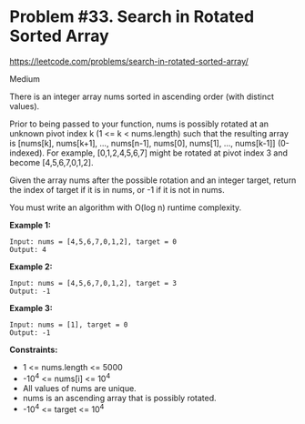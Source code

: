 # Problem #33. Search in Rotated Sorted Array
<https://leetcode.com/problems/search-in-rotated-sorted-array/>

Medium

There is an integer array nums sorted in ascending order (with distinct values).

Prior to being passed to your function, nums is possibly rotated at an unknown pivot index k (1 <= k < nums.length) such that the resulting array is [nums[k], nums[k+1], ..., nums[n-1], nums[0], nums[1], ..., nums[k-1]] (0-indexed). For example, [0,1,2,4,5,6,7] might be rotated at pivot index 3 and become [4,5,6,7,0,1,2].

Given the array nums after the possible rotation and an integer target, return the index of target if it is in nums, or -1 if it is not in nums.

You must write an algorithm with O(log n) runtime complexity.

**Example 1:**

    Input: nums = [4,5,6,7,0,1,2], target = 0
    Output: 4

**Example 2:**

    Input: nums = [4,5,6,7,0,1,2], target = 3
    Output: -1

**Example 3:**

    Input: nums = [1], target = 0
    Output: -1

**Constraints:**

* 1 <= nums.length <= 5000
* -10<sup>4</sup> <= nums[i] <= 10<sup>4</sup>
* All values of nums are unique.
* nums is an ascending array that is possibly rotated.
* -10<sup>4</sup> <= target <= 10<sup>4</sup>
